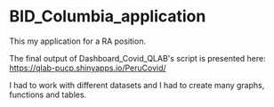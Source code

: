 # BID_Columbia_application

This my application for a RA position.

The final output of Dashboard_Covid_QLAB's script is presented here: https://qlab-pucp.shinyapps.io/PeruCovid/

I had to work with different datasets and I had to create many graphs, functions and tables.
